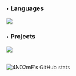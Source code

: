 <div id="wrap">
    
<div id="development_languages">
<h3>‣ Languages</h3>

<a href="https://www.python.org/">
    <img src="https://img.shields.io/badge/Python-3776AB?style=flat-square&logo=Python&logoColor=white"/>
</a>
</div>

<div id="projects">
<h3>‣ Projects</h3>

<a href="https://github.com/4N02mE/MetroPolis">
    <img src="https://img.shields.io/badge/Discord_bot-5865F2?style=flat-square&logo=Discord&logoColor=white"/>
</a>
</div><br>
    
![4N02mE's GitHub stats](https://github-readme-stats.vercel.app/api?username=4N02mE&hide=issues&count_private=true&show_icons=true&theme=slateorange&locale=en)   
    
</div>
